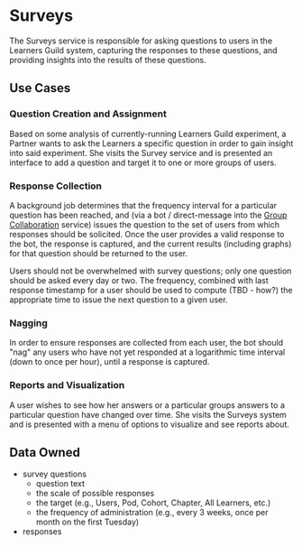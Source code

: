 # Surveys

The Surveys service is responsible for asking questions to users in the Learners Guild system, capturing the responses to these questions, and providing insights into the results of these questions.

## Use Cases

### Question Creation and Assignment

Based on some analysis of currently-running Learners Guild experiment, a Partner wants to ask the Learners a specific question in order to gain insight into said experiment. She visits the Survey service and is presented an interface to add a question and target it to one or more groups of users.

### Response Collection

A background job determines that the frequency interval for a particular question has been reached, and (via a bot / direct-message into the [Group Collaboration](group-collaboration.md) service) issues the question to the set of users from which responses should be solicited. Once the user provides a valid response to the bot, the response is captured, and the current results (including graphs) for that question should be returned to the user.

Users should not be overwhelmed with survey questions; only one question should be asked every day or two. The frequency, combined with last response timestamp for a user should be used to compute (TBD - how?) the appropriate time to issue the next question to a given user.

### Nagging

In order to ensure responses are collected from each user, the bot should "nag" any users who have not yet responded at a logarithmic time interval (down to once per hour), until a response is captured.

### Reports and Visualization

A user wishes to see how her answers or a particular groups answers to a particular question have changed over time. She visits the Surveys system and is presented with a menu of options to visualize and see reports about.

## Data Owned

- survey questions
  - question text
  - the scale of possible responses
  - the target (e.g., Users, Pod, Cohort, Chapter, All Learners, etc.)
  - the frequency of administration (e.g., every 3 weeks, once per month on the first Tuesday)  
- responses
